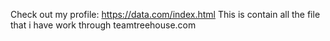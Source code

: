 
Check out my profile: https://data.com/index.html
This is contain all the file that i have work through teamtreehouse.com

